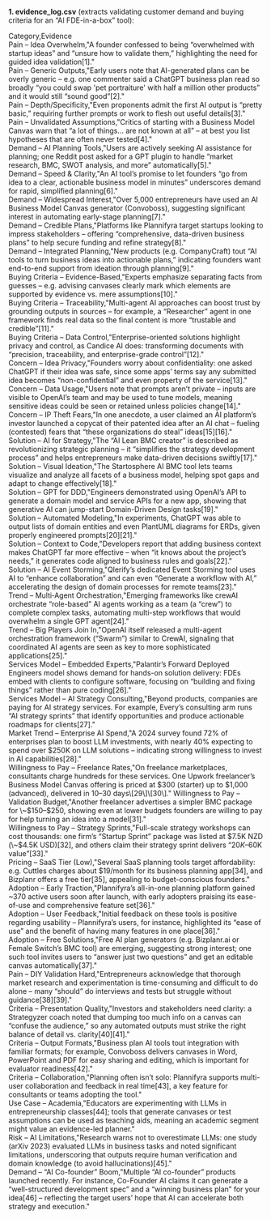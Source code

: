 **1\. evidence\_log.csv** (extracts validating customer demand and buying criteria for an “AI FDE-in-a-box” tool):

Category,Evidence  
Pain – Idea Overwhelm,"A founder confessed to being “overwhelmed with startup ideas” and “unsure how to validate them,” highlighting the need for guided idea validation\[1\]."  
Pain – Generic Outputs,"Early users note that AI-generated plans can be overly generic – e.g. one commenter said a ChatGPT business plan read so broadly “you could swap 'pet portraiture' with  half a million other products” and it would still “sound good”\[2\]."  
Pain – Depth/Specificity,"Even proponents admit the first AI output is “pretty basic,” requiring further prompts or work to flesh out useful details\[3\]."  
Pain – Unvalidated Assumptions,"Critics of starting with a Business Model Canvas warn that “a lot of things… are not known at all” – at best you list hypotheses that are often never tested\[4\]."  
Demand – AI Planning Tools,"Users are actively seeking AI assistance for planning; one Reddit post asked for a GPT plugin to handle “market research, BMC, SWOT analysis, and more” automatically\[5\]."  
Demand – Speed & Clarity,"An AI tool’s promise to let founders “go from idea to a clear, actionable business model in minutes” underscores demand for rapid, simplified planning\[6\]."  
Demand – Widespread Interest,"Over 5,000 entrepreneurs have used an AI Business Model Canvas generator (Convoboss), suggesting significant interest in automating early-stage planning\[7\]."  
Demand – Credible Plans,"Platforms like Plannifyra target startups looking to impress stakeholders – offering “comprehensive, data-driven business plans” to help secure funding and refine strategy\[8\]."  
Demand – Integrated Planning,"New products (e.g. CompanyCraft) tout “AI tools to turn business ideas into actionable plans,” indicating founders want end-to-end support from ideation through planning\[9\]."  
Buying Criteria – Evidence-Based,"Experts emphasize separating facts from guesses – e.g. advising canvases clearly mark which elements are supported by evidence vs. mere assumptions\[10\]."  
Buying Criteria – Traceability,"Multi-agent AI approaches can boost trust by grounding outputs in sources – for example, a “Researcher” agent in one framework finds real data so the final content is more “trustable and credible”\[11\]."  
Buying Criteria – Data Control,"Enterprise-oriented solutions highlight privacy and control, as Candice AI does: transforming documents with “precision, traceability, and enterprise-grade control”\[12\]."  
Concern – Idea Privacy,"Founders worry about confidentiality: one asked ChatGPT if their idea was safe, since some apps’ terms say any submitted idea becomes “non-confidential” and even property of the service\[13\]."  
Concern – Data Usage,"Users note that prompts aren’t private – inputs are visible to OpenAI’s team and may be used to tune models, meaning sensitive ideas could be seen or retained unless policies change\[14\]."  
Concern – IP Theft Fears,"In one anecdote, a user claimed an AI platform’s investor launched a copycat of their patented idea after an AI chat – fueling (contested) fears that “these organizations do steal” ideas\[15\]\[16\]."  
Solution – AI for Strategy,"The “AI Lean BMC creator” is described as revolutionizing strategic planning – it “simplifies the strategy development process” and helps entrepreneurs make data-driven decisions swiftly\[17\]."  
Solution – Visual Ideation,"The Startosphere AI BMC tool lets teams visualize and analyze all facets of a business model, helping spot gaps and adapt to change effectively\[18\]."  
Solution – GPT for DDD,"Engineers demonstrated using OpenAI’s API to generate a domain model and service APIs for a new app, showing that generative AI can jump-start Domain-Driven Design tasks\[19\]."  
Solution – Automated Modeling,"In experiments, ChatGPT was able to output lists of domain entities and even PlantUML diagrams for ERDs, given properly engineered prompts\[20\]\[21\]."  
Solution – Context to Code,"Developers report that adding business context makes ChatGPT far more effective – when “it knows about the project’s needs,” it generates code aligned to business rules and goals\[22\]."  
Solution – AI Event Storming,"Qlerify’s dedicated Event Storming tool uses AI to “enhance collaboration” and can even “Generate a workflow with AI,” accelerating the design of domain processes for remote teams\[23\]."  
Trend – Multi‑Agent Orchestration,"Emerging frameworks like crewAI orchestrate “role-based” AI agents working as a team (a “crew”) to complete complex tasks, automating multi-step workflows that would overwhelm a single GPT agent\[24\]."  
Trend – Big Players Join In,"OpenAI itself released a multi-agent orchestration framework (“Swarm”) similar to CrewAI, signaling that coordinated AI agents are seen as key to more sophisticated applications\[25\]."  
Services Model – Embedded Experts,"Palantir’s Forward Deployed Engineers model shows demand for hands-on solution delivery: FDEs embed with clients to configure software, focusing on “building and fixing things” rather than pure coding\[26\]."  
Services Model – AI Strategy Consulting,"Beyond products, companies are paying for AI strategy services. For example, Every’s consulting arm runs “AI strategy sprints” that identify opportunities and produce actionable roadmaps for clients\[27\]."  
Market Trend – Enterprise AI Spend,"A 2024 survey found 72% of enterprises plan to boost LLM investments, with nearly 40% expecting to spend over $250K on LLM solutions – indicating strong willingness to invest in AI capabilities\[28\]."  
Willingness to Pay – Freelance Rates,"On freelance marketplaces, consultants charge hundreds for these services. One Upwork freelancer’s Business Model Canvas offering is priced at $300 (starter) up to $1,000 (advanced), delivered in 10–30 days\[29\]\[30\]."  
Willingness to Pay – Validation Budget,"Another freelancer advertises a simpler BMC package for \~$150–$250, showing even at lower budgets founders are willing to pay for help turning an idea into a model\[31\]."  
Willingness to Pay – Strategy Sprints,"Full-scale strategy workshops can cost thousands: one firm’s “Startup Sprint” package was listed at $7.5K NZD (\~$4.5K USD)\[32\], and others claim their strategy sprint delivers “$20K–$60K value”\[33\]."  
Pricing – SaaS Tier (Low),"Several SaaS planning tools target affordability: e.g. Cuttles charges about $19/month for its business planning app\[34\], and Bizplanr offers a free tier\[35\], appealing to budget-conscious founders."  
Adoption – Early Traction,"Plannifyra’s all-in-one planning platform gained \~370 active users soon after launch, with early adopters praising its ease-of-use and comprehensive feature set\[36\]."  
Adoption – User Feedback,"Initial feedback on these tools is positive regarding usability – Plannifyra’s users, for instance, highlighted its “ease of use” and the benefit of having many features in one place\[36\]."  
Adoption – Free Solutions,"Free AI plan generators (e.g. Bizplanr.ai or Female Switch’s BMC tool) are emerging, suggesting strong interest; one such tool invites users to “answer just two questions” and get an editable canvas automatically\[37\]."  
Pain – DIY Validation Hard,"Entrepreneurs acknowledge that thorough market research and experimentation is time-consuming and difficult to do alone – many “should” do interviews and tests but struggle without guidance\[38\]\[39\]."  
Criteria – Presentation Quality,"Investors and stakeholders need clarity: a Strategyzer coach noted that dumping too much info on a canvas can “confuse the audience,” so any automated outputs must strike the right balance of detail vs. clarity\[40\]\[41\]."  
Criteria – Output Formats,"Business plan AI tools tout integration with familiar formats; for example, Convoboss delivers canvases in Word, PowerPoint and PDF for easy sharing and editing, which is important for evaluator readiness\[42\]."  
Criteria – Collaboration,"Planning often isn’t solo: Plannifyra supports multi-user collaboration and feedback in real time\[43\], a key feature for consultants or teams adopting the tool."  
Use Case – Academia,"Educators are experimenting with LLMs in entrepreneurship classes\[44\]; tools that generate canvases or test assumptions can be used as teaching aids, meaning an academic segment might value an evidence-led planner."  
Risk – AI Limitations,"Research warns not to overestimate LLMs: one study (arXiv 2023\) evaluated LLMs in business tasks and noted significant limitations, underscoring that outputs require human verification and domain knowledge (to avoid hallucinations)\[45\]."  
Demand – “AI Co-founder” Boom,"Multiple “AI co-founder” products launched recently. For instance, Co-Founder AI claims it can generate a “well-structured development spec” and a “winning business plan” for your idea\[46\] – reflecting the target users’ hope that AI can accelerate both strategy and execution."
